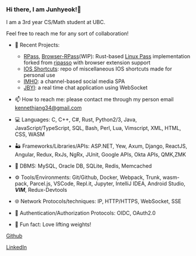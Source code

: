 ### Hi there, I am Junhyeok!👋
I am a 3rd year CS/Math student at UBC.

Feel free to reach me for any sort of collaboration! 

- 💬 Recent Projects:
    - [RPass](https://github.com/kennethjang34/rpass), [Browser-RPass](https://github.com/kennethjang34/browser-rpass)(WIP): Rust-based [Linux Pass](https://www.passwordstore.org/) implementation forked from [ripasso](https://github.com/cortex/ripasso) with browser extension support
    - [IOS Shortcuts](https://github.com/kennethjang34/ios_shortcuts): repo of miscellaneous IOS shortcuts made for personal use
    - [IMHO](https://github.com/kennethjang34/IMHO): a channel-based social media SPA
    - [JBYI](https://github.com/kennethjang34/communication): a real time chat application using WebSocket

- 📫 How to reach me: please contact me through my person email kennethjang34@gmail.com 

- 💻 Languages: C, C++, C#, Rust, Python2/3, Java, JavaScript/TypeScript, SQL, Bash, Perl, Lua, Vimscript, XML, HTML, CSS, WASM

- 🏜️ Frameworks/Libraries/APIs: ASP.NET, Yew, Axum, Django, ReactJS, Angular, Redux, RxJs, NgRx, JUnit, Google APIs, Okta APIs, QMK,ZMK

- 🏬 DBMS: MySQL, Oracle DB, SQLite, Redis, Memcached

- ⚙️ Tools/Environments: Git/Github, Docker, Webpack, Trunk, wasm-pack, Parcel.js, VSCode, Repl.it, Jupyter, IntelliJ IDEA, Android Studio, ***VIM***, Redux-Devtools

- 🌐 Network Protocols/techniques: IP, HTTP/HTTPS, WebSocket, SSE

- 👤 Authentication/Authorization Protocols: OIDC, OAuth2.0

- 📜 Fun fact: Love lifting weights!

[Github](https://github.com/kennethjang34)  

[LinkedIn](https://www.linkedin.com/in/junhyeok-jang-58931a175/)
